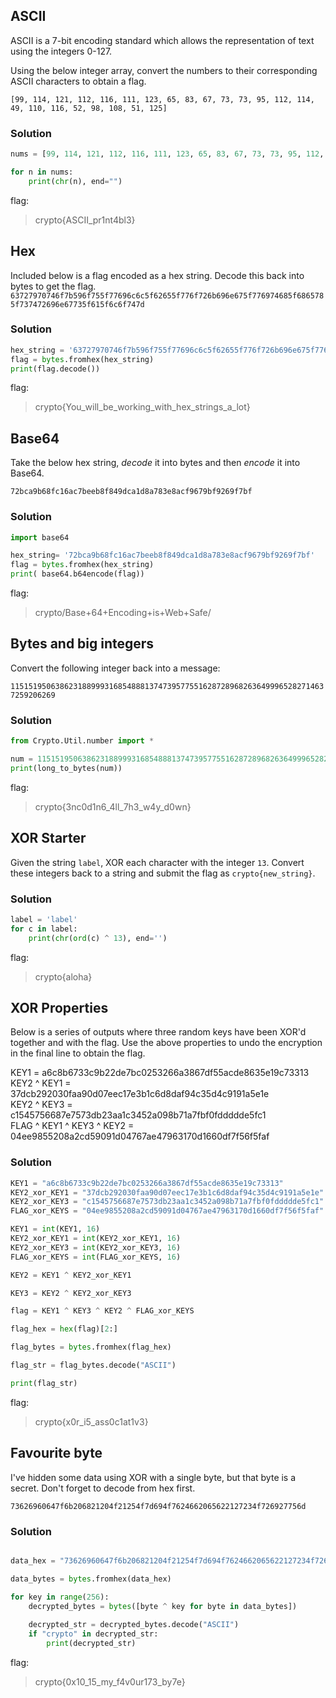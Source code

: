 ## ASCII

ASCII is a 7-bit encoding standard which allows the representation of text using the integers 0-127.  
  
Using the below integer array, convert the numbers to their corresponding ASCII characters to obtain a flag.  
  
`[99, 114, 121, 112, 116, 111, 123, 65, 83, 67, 73, 73, 95, 112, 114, 49, 110, 116, 52, 98, 108, 51, 125]`

### Solution

```python
nums = [99, 114, 121, 112, 116, 111, 123, 65, 83, 67, 73, 73, 95, 112, 114, 49, 110, 116, 52, 98, 108, 51, 125]

for n in nums:
	print(chr(n), end="")
```

flag:
>crypto{ASCII_pr1nt4bl3}

## Hex

Included below is a flag encoded as a hex string. Decode this back into bytes to get the flag.  
`63727970746f7b596f755f77696c6c5f62655f776f726b696e675f776974685f6865785f737472696e67735f615f6c6f747d`

### Solution

```python
hex_string = '63727970746f7b596f755f77696c6c5f62655f776f726b696e675f776974685f6865785f737472696e67735f615f6c6f747d'
flag = bytes.fromhex(hex_string)
print(flag.decode())

```

flag:
>crypto{You_will_be_working_with_hex_strings_a_lot}

## Base64

Take the below hex string, _decode_ it into bytes and then _encode_ it into Base64.  
  
`72bca9b68fc16ac7beeb8f849dca1d8a783e8acf9679bf9269f7bf`

### Solution

```python
import base64

hex_string= '72bca9b68fc16ac7beeb8f849dca1d8a783e8acf9679bf9269f7bf'
flag = bytes.fromhex(hex_string)
print( base64.b64encode(flag))
```

flag:
>crypto/Base+64+Encoding+is+Web+Safe/

## Bytes and big integers

Convert the following integer back into a message:  
  
`11515195063862318899931685488813747395775516287289682636499965282714637259206269`

### Solution

```python
from Crypto.Util.number import *

num = 11515195063862318899931685488813747395775516287289682636499965282714637259206269
print(long_to_bytes(num))
```

flag:
>crypto{3nc0d1n6_4ll_7h3_w4y_d0wn}

   
## XOR Starter

Given the string `label`, XOR each character with the integer `13`. Convert these integers back to a string and submit the flag as `crypto{new_string}`.

### Solution

```python
label = 'label'
for c in label:
    print(chr(ord(c) ^ 13), end='')

```

flag:
>crypto{aloha}

## XOR Properties

Below is a series of outputs where three random keys have been XOR'd together and with the flag. Use the above properties to undo the encryption in the final line to obtain the flag.  
  
KEY1 = a6c8b6733c9b22de7bc0253266a3867df55acde8635e19c73313  
KEY2 ^ KEY1 = 37dcb292030faa90d07eec17e3b1c6d8daf94c35d4c9191a5e1e  
KEY2 ^ KEY3 = c1545756687e7573db23aa1c3452a098b71a7fbf0fddddde5fc1  
FLAG ^ KEY1 ^ KEY3 ^ KEY2 = 04ee9855208a2cd59091d04767ae47963170d1660df7f56f5faf

### Solution

```python
KEY1 = "a6c8b6733c9b22de7bc0253266a3867df55acde8635e19c73313"
KEY2_xor_KEY1 = "37dcb292030faa90d07eec17e3b1c6d8daf94c35d4c9191a5e1e"
KEY2_xor_KEY3 = "c1545756687e7573db23aa1c3452a098b71a7fbf0fddddde5fc1"
FLAG_xor_KEYS = "04ee9855208a2cd59091d04767ae47963170d1660df7f56f5faf"

KEY1 = int(KEY1, 16)
KEY2_xor_KEY1 = int(KEY2_xor_KEY1, 16)
KEY2_xor_KEY3 = int(KEY2_xor_KEY3, 16)
FLAG_xor_KEYS = int(FLAG_xor_KEYS, 16)

KEY2 = KEY1 ^ KEY2_xor_KEY1

KEY3 = KEY2 ^ KEY2_xor_KEY3

flag = KEY1 ^ KEY3 ^ KEY2 ^ FLAG_xor_KEYS

flag_hex = hex(flag)[2:]

flag_bytes = bytes.fromhex(flag_hex)

flag_str = flag_bytes.decode("ASCII")

print(flag_str)

```

flag:
>crypto{x0r_i5_ass0c1at1v3}

## Favourite byte

I've hidden some data using XOR with a single byte, but that byte is a secret. Don't forget to decode from hex first.  
  
`73626960647f6b206821204f21254f7d694f7624662065622127234f726927756d`

### Solution

```python

data_hex = "73626960647f6b206821204f21254f7d694f7624662065622127234f726927756d"

data_bytes = bytes.fromhex(data_hex)

for key in range(256):
    decrypted_bytes = bytes([byte ^ key for byte in data_bytes])
    
    decrypted_str = decrypted_bytes.decode("ASCII")
    if "crypto" in decrypted_str:   
    	print(decrypted_str)
```

flag:
>crypto{0x10_15_my_f4v0ur173_by7e}
